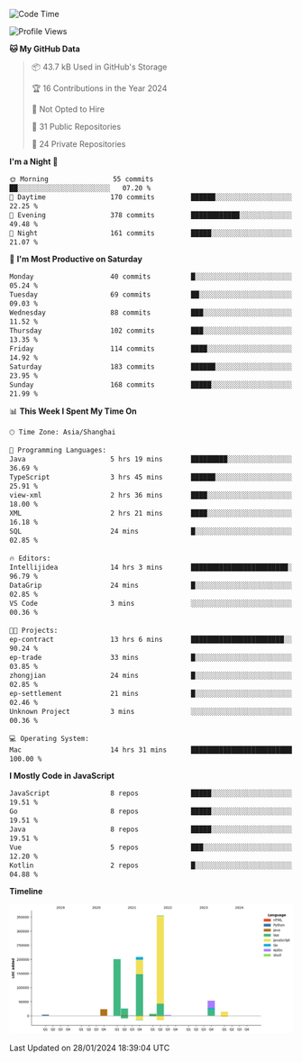 <!--START_SECTION:waka-->
![Code Time](http://img.shields.io/badge/Code%20Time-2%2C264%20hrs%2043%20mins-blue)

![Profile Views](http://img.shields.io/badge/Profile%20Views-0-blue)

**🐱 My GitHub Data** 

> 📦 43.7 kB Used in GitHub's Storage 
 > 
> 🏆 16 Contributions in the Year 2024
 > 
> 🚫 Not Opted to Hire
 > 
> 📜 31 Public Repositories 
 > 
> 🔑 24 Private Repositories 
 > 
**I'm a Night 🦉** 

```text
🌞 Morning                55 commits          ██░░░░░░░░░░░░░░░░░░░░░░░   07.20 % 
🌆 Daytime                170 commits         ██████░░░░░░░░░░░░░░░░░░░   22.25 % 
🌃 Evening                378 commits         ████████████░░░░░░░░░░░░░   49.48 % 
🌙 Night                  161 commits         █████░░░░░░░░░░░░░░░░░░░░   21.07 % 
```
📅 **I'm Most Productive on Saturday** 

```text
Monday                   40 commits          █░░░░░░░░░░░░░░░░░░░░░░░░   05.24 % 
Tuesday                  69 commits          ██░░░░░░░░░░░░░░░░░░░░░░░   09.03 % 
Wednesday                88 commits          ███░░░░░░░░░░░░░░░░░░░░░░   11.52 % 
Thursday                 102 commits         ███░░░░░░░░░░░░░░░░░░░░░░   13.35 % 
Friday                   114 commits         ████░░░░░░░░░░░░░░░░░░░░░   14.92 % 
Saturday                 183 commits         ██████░░░░░░░░░░░░░░░░░░░   23.95 % 
Sunday                   168 commits         █████░░░░░░░░░░░░░░░░░░░░   21.99 % 
```


📊 **This Week I Spent My Time On** 

```text
🕑︎ Time Zone: Asia/Shanghai

💬 Programming Languages: 
Java                     5 hrs 19 mins       █████████░░░░░░░░░░░░░░░░   36.69 % 
TypeScript               3 hrs 45 mins       ██████░░░░░░░░░░░░░░░░░░░   25.91 % 
view-xml                 2 hrs 36 mins       ████░░░░░░░░░░░░░░░░░░░░░   18.00 % 
XML                      2 hrs 21 mins       ████░░░░░░░░░░░░░░░░░░░░░   16.18 % 
SQL                      24 mins             █░░░░░░░░░░░░░░░░░░░░░░░░   02.85 % 

🔥 Editors: 
Intellijidea             14 hrs 3 mins       ████████████████████████░   96.79 % 
DataGrip                 24 mins             █░░░░░░░░░░░░░░░░░░░░░░░░   02.85 % 
VS Code                  3 mins              ░░░░░░░░░░░░░░░░░░░░░░░░░   00.36 % 

🐱‍💻 Projects: 
ep-contract              13 hrs 6 mins       ███████████████████████░░   90.24 % 
ep-trade                 33 mins             █░░░░░░░░░░░░░░░░░░░░░░░░   03.85 % 
zhongjian                24 mins             █░░░░░░░░░░░░░░░░░░░░░░░░   02.85 % 
ep-settlement            21 mins             █░░░░░░░░░░░░░░░░░░░░░░░░   02.46 % 
Unknown Project          3 mins              ░░░░░░░░░░░░░░░░░░░░░░░░░   00.36 % 

💻 Operating System: 
Mac                      14 hrs 31 mins      █████████████████████████   100.00 % 
```

**I Mostly Code in JavaScript** 

```text
JavaScript               8 repos             █████░░░░░░░░░░░░░░░░░░░░   19.51 % 
Go                       8 repos             █████░░░░░░░░░░░░░░░░░░░░   19.51 % 
Java                     8 repos             █████░░░░░░░░░░░░░░░░░░░░   19.51 % 
Vue                      5 repos             ███░░░░░░░░░░░░░░░░░░░░░░   12.20 % 
Kotlin                   2 repos             █░░░░░░░░░░░░░░░░░░░░░░░░   04.88 % 
```



**Timeline**

![Lines of Code chart](https://raw.githubusercontent.com/youtiaoguagua/youtiaoguagua/master/assets/bar_graph.png)


 Last Updated on 28/01/2024 18:39:04 UTC
<!--END_SECTION:waka-->